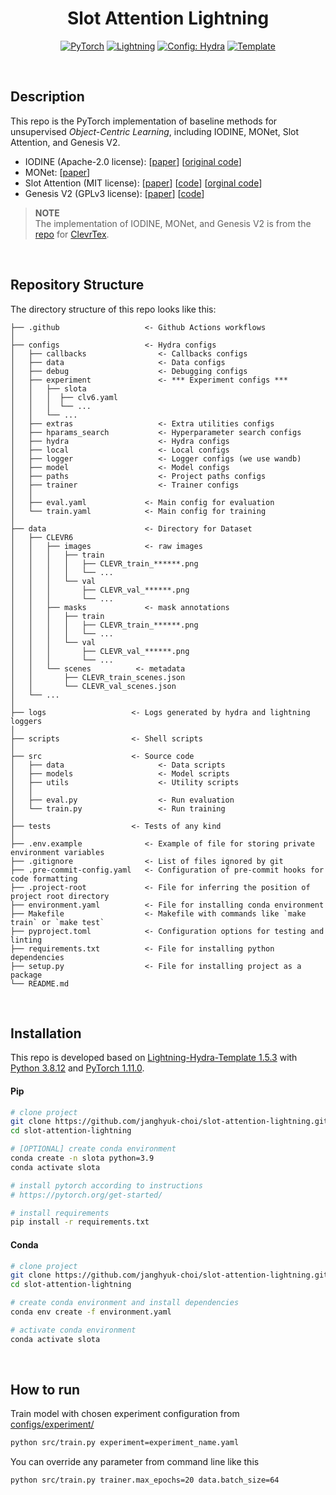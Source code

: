 <div align="center">

# Slot Attention Lightning

<a href="https://pytorch.org/get-started/locally/"><img alt="PyTorch" src="https://img.shields.io/badge/PyTorch-ee4c2c?logo=pytorch&logoColor=white"></a>
<a href="https://pytorchlightning.ai/"><img alt="Lightning" src="https://img.shields.io/badge/-Lightning-792ee5?logo=pytorchlightning&logoColor=white"></a>
<a href="https://hydra.cc/"><img alt="Config: Hydra" src="https://img.shields.io/badge/Config-Hydra-89b8cd"></a>
<a href="https://github.com/ashleve/lightning-hydra-template"><img alt="Template" src="https://img.shields.io/badge/-Lightning--Hydra--Template-017F2F?style=flat&logo=github&labelColor=gray"></a><br>

</div>

<br>

## Description

This repo is the PyTorch implementation of baseline methods for unsupervised *Object-Centric Learning*, including IODINE, MONet, Slot Attention, and Genesis V2.
- IODINE (Apache-2.0 license): \[[paper](http://proceedings.mlr.press/v97/greff19a.html)\] \[[original code](https://github.com/deepmind/deepmind-research/tree/master/iodine)\]
- MONet: \[[paper](https://arxiv.org/abs/1901.11390)\] 
- Slot Attention (MIT license): \[[paper](https://arxiv.org/abs/2006.15055)\] \[[code](https://github.com/lucidrains/slot-attention)\] \[[orginal code](https://github.com/google-research/google-research/tree/master/slot_attention)\]
- Genesis V2 (GPLv3 license): \[[paper](https://arxiv.org/abs/2104.09958v2)\] \[[code](https://github.com/applied-ai-lab/genesis)\]

> **NOTE**  
> The implementation of IODINE, MONet, and Genesis V2 is from the [repo](https://github.com/karazijal/clevrtex) for [ClevrTex](https://www.robots.ox.ac.uk/~vgg/data/clevrtex/).  

<br>

## Repository Structure

The directory structure of this repo looks like this:

```
├── .github                   <- Github Actions workflows
│
├── configs                   <- Hydra configs
│   ├── callbacks                <- Callbacks configs
│   ├── data                     <- Data configs
│   ├── debug                    <- Debugging configs
│   ├── experiment               <- *** Experiment configs ***
│   │   ├── slota                 
│   │   │  ├── clv6.yaml          
│   │   │  └── ...
│   │   └── ...                  
│   ├── extras                   <- Extra utilities configs
│   ├── hparams_search           <- Hyperparameter search configs
│   ├── hydra                    <- Hydra configs
│   ├── local                    <- Local configs
│   ├── logger                   <- Logger configs (we use wandb)
│   ├── model                    <- Model configs
│   ├── paths                    <- Project paths configs
│   ├── trainer                  <- Trainer configs
│   │
│   ├── eval.yaml             <- Main config for evaluation
│   └── train.yaml            <- Main config for training
│
├── data                      <- Directory for Dataset
│   ├── CLEVR6                
│   │   ├── images            <- raw images
│   │   │   ├── train
│   │   │   │   ├── CLEVR_train_******.png
│   │   │   │   └── ...
│   │   │   └── val
│   │   │       ├── CLEVR_val_******.png
│   │   │       └── ...
│   │   ├── masks             <- mask annotations
│   │   │   ├── train
│   │   │   │   ├── CLEVR_train_******.png
│   │   │   │   └── ...
│   │   │   └── val
│   │   │       ├── CLEVR_val_******.png
│   │   │       └── ...
│   │   └── scenes          <- metadata
│   │       ├── CLEVR_train_scenes.json
│   │       └── CLEVR_val_scenes.json
│   └── ...
│
├── logs                   <- Logs generated by hydra and lightning loggers
│
├── scripts                <- Shell scripts
│
├── src                    <- Source code
│   ├── data                     <- Data scripts
│   ├── models                   <- Model scripts
│   ├── utils                    <- Utility scripts
│   │
│   ├── eval.py                  <- Run evaluation
│   └── train.py                 <- Run training
│
├── tests                  <- Tests of any kind
│
├── .env.example              <- Example of file for storing private environment variables
├── .gitignore                <- List of files ignored by git
├── .pre-commit-config.yaml   <- Configuration of pre-commit hooks for code formatting
├── .project-root             <- File for inferring the position of project root directory
├── environment.yaml          <- File for installing conda environment
├── Makefile                  <- Makefile with commands like `make train` or `make test`
├── pyproject.toml            <- Configuration options for testing and linting
├── requirements.txt          <- File for installing python dependencies
├── setup.py                  <- File for installing project as a package
└── README.md
```

<br>

## Installation
This repo is developed based on [Lightning-Hydra-Template 1.5.3](https://github.com/ashleve/lightning-hydra-template/tree/v1.5.3) with [Python 3.8.12](https://www.python.org/downloads/release/python-3812/) and [PyTorch 1.11.0](https://pytorch.org/get-started/previous-versions/#v1110).

#### Pip

```bash
# clone project
git clone https://github.com/janghyuk-choi/slot-attention-lightning.git
cd slot-attention-lightning

# [OPTIONAL] create conda environment
conda create -n slota python=3.9
conda activate slota

# install pytorch according to instructions
# https://pytorch.org/get-started/

# install requirements
pip install -r requirements.txt
```

#### Conda

```bash
# clone project
git clone https://github.com/janghyuk-choi/slot-attention-lightning.git
cd slot-attention-lightning

# create conda environment and install dependencies
conda env create -f environment.yaml

# activate conda environment
conda activate slota
```

<br>

## How to run

Train model with chosen experiment configuration from [configs/experiment/](configs/experiment/)

```bash
python src/train.py experiment=experiment_name.yaml
```

You can override any parameter from command line like this

```bash
python src/train.py trainer.max_epochs=20 data.batch_size=64
```

